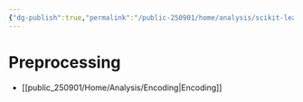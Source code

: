 ```yaml
---
{"dg-publish":true,"permalink":"/public-250901/home/analysis/scikit-learn/","tags":["encoding"],"created":"2025-08-20T13:31:41.499+09:00","updated":"2025-08-20T14:10:07.835+09:00"}
---
```




# Preprocessing

- [[public_250901/Home/Analysis/Encoding\|Encoding]]

